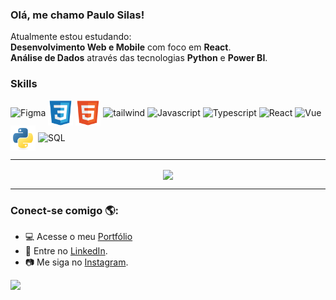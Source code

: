 
### Olá, me chamo Paulo Silas!

 Atualmente estou estudando: <br>
 **Desenvolvimento Web e Mobile** com foco em **React**. <br>
 **Análise de Dados** através das tecnologias **Python** e **Power BI**.  <br>

### Skills

<div>
  <img src="https://i.pinimg.com/originals/a5/58/b4/a558b426cb8973523f37bbed94cf0f09.png" alt="Figma" width="40" height="40" align="center" />
  <img src="https://raw.githubusercontent.com/devicons/devicon/master/icons/css3/css3-original.svg" alt="CSS" width="40"  height="40" align="center" />
  <img src="https://raw.githubusercontent.com/devicons/devicon/master/icons/html5/html5-original.svg" alt="HTML" width="40" height="40" align="center" />
  <img src="https://cdn.jsdelivr.net/gh/devicons/devicon@latest/icons/tailwindcss/tailwindcss-original.svg" alt="tailwind" width="40" height="40" align="center"/>
  <img src="https://tadeuesteves.files.wordpress.com/2014/01/javascript-logo.png" alt="Javascript" width="40" height="40" align="center" />
  <img src="https://cdn.jsdelivr.net/gh/devicons/devicon@latest/icons/typescript/typescript-original.svg" alt="Typescript"  width="40" height="40" align="center" />
  <img src="https://cdn.jsdelivr.net/gh/devicons/devicon@latest/icons/react/react-original.svg" alt="React" width="40" height="40" align="center" />
  <img src="https://cdn.jsdelivr.net/gh/devicons/devicon@latest/icons/vuejs/vuejs-original.svg" alt="Vue" width="40" height="40" align="center" />
  <img src="https://raw.githubusercontent.com/devicons/devicon/master/icons/python/python-original.svg" alt="Python" width="40" height="40" align="center" />
  <img src="https://cdn.jsdelivr.net/gh/devicons/devicon@latest/icons/azuresqldatabase/azuresqldatabase-original.svg" alt="SQL" width="40" height="40" align="center" />
</div>

<hr/>

  <div align="center"> 
     <img align="center" src="https://github-readme-stats.vercel.app/api/top-langs/?username=paulosilas99&size_weight=1.0&count_weight=1.0" />
  </div>
  
<hr/>

### Conect-se comigo 🌎:

- 💻 Acesse o meu <a href="https://paulosilas99.github.io/meuportfolio/](https://frontend-six-blue.vercel.app/">Portfólio</a>
- 💼 Entre no <a href="https://www.linkedin.com/in/paulo-silas-sodré-fonseca/">LinkedIn</a>.
- 📷 Me siga no <a href="https://www.instagram.com/paulosilas.sf/">Instagram</a>.

![](https://komarev.com/ghpvc/?username=paulosilas99&color=blue&style=plastic&label=Visualiza%C3%A7%C3%B5es)
